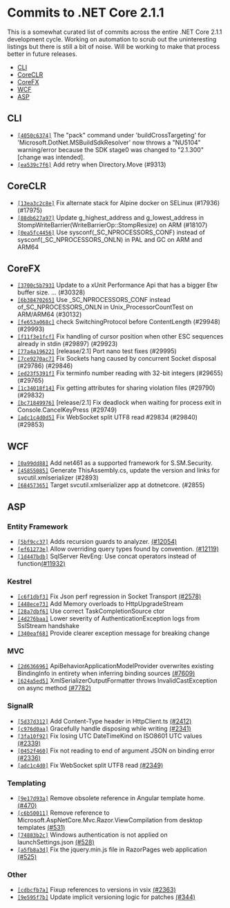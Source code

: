 # Commits to .NET Core 2.1.1

This is a somewhat curated list of commits across the entire .NET Core 2.1.1 development cycle. Working on automation to scrub out the uninteresting listings but there is still a bit of noise. Will be working to make that process better in future releases.

* [CLI](#cli)
* [CoreCLR](#coreclr)
* [CoreFX](#corefx)
* [WCF](#wcf)
* [ASP](#asp)

## CLI

* [`[4050c6374]`](https://github.com/dotnet/cli/commit/4050c6374) The "pack" command under 'buildCrossTargeting' for 'Microsoft.DotNet.MSBuildSdkResolver' now throws a "NU5104" warning/error because the SDK stage0 was changed to "2.1.300" [change was intended].
* [`[ea539c7f6]`](https://github.com/dotnet/cli/commit/ea539c7f6) Add retry when Directory.Move (#9313)

## CoreCLR

* [`[13ea3c2c8e]`](https://github.com/dotnet/coreclr/commit/13ea3c2c8e) Fix alternate stack for Alpine docker on SELinux (#17936) (#17975)
* [`[88db627a97]`](https://github.com/dotnet/coreclr/commit/88db627a97) Update g_highest_address and g_lowest_address in StompWriteBarrier(WriteBarrierOp::StompResize) on ARM (#18107)
* [`[0ea5fc4456]`](https://github.com/dotnet/coreclr/commit/0ea5fc4456) Use sysconf(_SC_NPROCESSORS_CONF) instead of sysconf(_SC_NPROCESSORS_ONLN) in PAL and GC on ARM and ARM64

## CoreFX

* [`[3700c5b793]`](https://github.com/dotnet/corefx/commit/3700c5b793) Update to a xUnit Performance Api that has a bigger Etw buffer size. … (#30328)
* [`[6b38470265]`](https://github.com/dotnet/corefx/commit/6b38470265) Use _SC_NPROCESSORS_CONF instead of_SC_NPROCESSORS_ONLN in Unix_ProcessorCountTest on ARM/ARM64 (#30132)
* [`[fe653a068c]`](https://github.com/dotnet/corefx/commit/fe653a068c) check SwitchingProtocol before ContentLength (#29948) (#29993)
* [`[f11f3e1fcf]`](https://github.com/dotnet/corefx/commit/f11f3e1fcf) Fix handling of cursor position when other ESC sequences already in stdin (#29897) (#29923)
* [`[77a4a19622]`](https://github.com/dotnet/corefx/commit/77a4a19622) [release/2.1] Port nano test fixes (#29995)
* [`[7ce9270ac7]`](https://github.com/dotnet/corefx/commit/7ce9270ac7) Fix Sockets hang caused by concurrent Socket disposal (#29786) (#29846)
* [`[ed23f5391f]`](https://github.com/dotnet/corefx/commit/ed23f5391f) Fix terminfo number reading with 32-bit integers (#29655) (#29765)
* [`[1c34018f14]`](https://github.com/dotnet/corefx/commit/1c34018f14) Fix getting attributes for sharing violation files (#29790) (#29832)
* [`[bc71849976]`](https://github.com/dotnet/corefx/commit/bc71849976) [release/2.1] Fix deadlock when waiting for process exit in Console.CancelKeyPress (#29749)
* [`[adc1c4d0d5]`](https://github.com/dotnet/corefx/commit/adc1c4d0d5) Fix WebSocket split UTF8 read #29834 (#29840) (#29853)

## WCF

* [`[0a99dd88]`](https://github.com/dotnet/wcf/commit/0a99dd88) Add net461 as a supported framework for S.SM.Security.
* [`[45855085]`](https://github.com/dotnet/wcf/commit/45855085) Generate ThisAssembly.cs, update the version and links for svcutil.xmlserializer (#2893)
* [`[68457365]`](https://github.com/dotnet/wcf/commit/68457365) Target svcutil.xmlserializer app at dotnetcore. (#2855)

## ASP

### Entity Framework

* [`[5bf9cc37]`](https://github.com/aspnet/EntityFrameworkCore/commit/5bf9cc370699f86e3609c183b3b23bfe2e3b1b23) Adds recursion guards to analyzer. [(#12054)](https://github.com/aspnet/EntityFrameworkCore/issues/12054)
* [`[ef61273e]`](https://github.com/aspnet/EntityFrameworkCore/pull/12164/commits/ef61273ed948a2be8f0a081dc57b16ad3bc2de03) Allow overriding query types found by convention. [(#12119)](https://github.com/aspnet/EntityFrameworkCore/issues/12119)
* [`[1d447bdb]`](https://github.com/aspnet/EntityFrameworkCore/commit/1d447bdb0a550c52a04dcbd2cbc1200faa837686) SqlServer RevEng: Use concat operators instead of function[(#11932)](https://github.com/aspnet/EntityFrameworkCore/issues/11932)

### Kestrel

* [`[c6f1dbf3]`](https://github.com/aspnet/KestrelHttpServer/pull/2578/commits/c6f1dbf37840dfb7d0e46ec4907c87a7b27e60ea) Fix Json perf regression in Socket Transport [(#2578)](https://github.com/aspnet/KestrelHttpServer/issues/2578)
* [`[448ece73]`](https://github.com/aspnet/KestrelHttpServer/pull/2622/commits/448ece73cc670a75faec18eaf9d4cc3403a22222) Add Memory<byte> overloads to HttpUpgradeStream
* [`[28a7dbf6]`](https://github.com/aspnet/KestrelHttpServer/pull/2618/commits/28a7dbf6f13ff9611d6cb23fdeb227776823f714) Use correct TaskCompletionSource ctor
* [`[4d276baa]`](https://github.com/aspnet/KestrelHttpServer/pull/2614/commits/4d276baa6f5dcef8215ff3042c73f62ac09a806c) Lower severity of AuthenticationException logs from SslStream handshake
* [`[340eaf68]`](https://github.com/aspnet/KestrelHttpServer/pull/2623/commits/340eaf6831ce906145ad9f839185481e5cdea329) Provide clearer exception message for breaking change

### MVC

* [`[2d636696]`](https://github.com/aspnet/Mvc/commit/2d63669695379d7da9c92653c24c8c626df02dad) ApiBehaviorApplicationModelProvider overwrites existing BindingInfo in entirety when inferring binding sources [(#7609)](https://github.com/aspnet/Mvc/issues/7609)
* [`[624a5ed5]`](https://github.com/aspnet/Mvc/commit/624a5ed522e8e32a97fb1ba61e25d2302a5abfed) XmlSerializerOutputFormatter throws InvalidCastException on async method [(#7782)](https://github.com/aspnet/Mvc/issues/7782)

### SignalR

* [`[5d37d312]`](https://github.com/aspnet/SignalR/commit/5d37d312e043c73a5f6d1db2c1e57a1c1280fb46) Add Content-Type header in HttpClient.ts [(#2412)](https://github.com/aspnet/SignalR/issues/2412)
* [`[c976d0aa]`](https://github.com/aspnet/SignalR/commit/c976d0aa6ed4c77574aa49a46a178008a0cb1636) Gracefully handle disposing while writing [(#2341)](https://github.com/aspnet/SignalR/issues/2341)
* [`[3fa10f92]`](https://github.com/aspnet/SignalR/commit/3fa10f92adf8be2c3c390ed78251143f82c0745c) Fix losing UTC DateTimeKind on ISO8601 UTC values [(#2339)](https://github.com/aspnet/SignalR/issues/2339)
* [`[0452f460]`](https://github.com/aspnet/SignalR/commit/0452f460c65b7de2806f12bea44c615b229534f5) Fix not reading to end of argument JSON on binding error [(#2336)](https://github.com/aspnet/SignalR/issues/2336)
* [`[adc1c4d0]`](https://github.com/dotnet/corefx/commit/adc1c4d0d5d7886d63b3372559cb2f5cf942ffd9) Fix WebSocket split UTF8 read [(#2349)](https://github.com/aspnet/SignalR/issues/2349)

### Templating

* [`[9e17d93a]`](https://github.com/aspnet/templating/commit/9e17d93acf4cc9eebc12560ff55e6027b2c5ba87) Remove obsolete reference in Angular template home. [(#470)](https://github.com/aspnet/templating/issues/470)
* [`[c6b50011]`](https://github.com/aspnet/templating/commit/c6b5001149fb39e2d030f564385ebd05b5de6f2d) Remove reference to Microsoft.AspNetCore.Mvc.Razor.ViewCompilation from desktop templates [(#531)](https://github.com/aspnet/templating/issues/531)
* [`[74883b2c]`](https://github.com/aspnet/templating/commit/74883b2cf035ae0a05d99cc125ce352eade66d40) Windows authentication is not applied on launchSettings.json [(#528)](https://github.com/aspnet/templating/issues/528)
* [`[a5fb8a3d]`](https://github.com/aspnet/templating/pull/543/commits/a5fb8a3d3cb582ca4fadf71098a3b1bc16ed5a18) Fix the jquery.min.js file in RazorPages web application [(#525)](https://github.com/aspnet/templating/issues/525)

### Other

* [`[cdbcfb7a]`](https://github.com/aspnet/Razor/commit/cdbcfb7a05db42f33c27aff0dcffa76735db13e7) Fixup references to versions in vsix [(#2363)](https://github.com/aspnet/Razor/issues/2363)
* [`[9e595f7b]`](https://github.com/aspnet/websdk/commit/9e595f7b78ff0b0bee35ad47d7af417adee8b7b7) Update implicit versioning logic for patches [(#344)](https://github.com/aspnet/websdk/issues/344)

